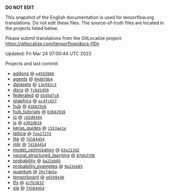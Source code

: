 __DO NOT EDIT__

This snapshot of the English documentation is used for tensorflow.org
translations. Do not edit these files. The source-of-truth files are located in
the projects listed below.

Please submit translations from the GitLocalize project: https://gitlocalize.com/tensorflow/docs-l10n

Updated: Fri Mar 24 07:00:44 UTC 2023

Projects and last commit:

- [addons](https://github.com/tensorflow/addons/tree/master/docs) @ <a href='https://github.com/tensorflow/addons/commit/e458390678274b96ba56d43fbf6d1570a2f8afd1'><code>e4583906</code></a>
- [agents](https://github.com/tensorflow/agents/tree/master/docs) @ <a href='https://github.com/tensorflow/agents/commit/04d0f8b48aebff6e1dbcfb732ca66cf20ba27edc'><code>04d0f8b4</code></a>
- [datasets](https://github.com/tensorflow/datasets/tree/master/docs) @ <a href='https://github.com/tensorflow/datasets/commit/13e592c3e81ff4d17f4cdd57521bc934e326582d'><code>13e592c3</code></a>
- [docs](https://github.com/tensorflow/docs/tree/master/site/en) @ <a href='https://github.com/tensorflow/docs/commit/fc6d14505c5d72a96a09496407cea3e1f2db6550'><code>fc6d1450</code></a>
- [federated](https://github.com/tensorflow/federated/tree/main/docs) @ <a href='https://github.com/tensorflow/federated/commit/b5d5d7c88481a86ceffee3f1edfcc4c474d22438'><code>b5d5d7c8</code></a>
- [graphics](https://github.com/tensorflow/graphics/tree/master/tensorflow_graphics/g3doc) @ <a href='https://github.com/tensorflow/graphics/commit/ac4fc8377c4ed78d10695c1a2b4cd68f8fdd5430'><code>ac4fc837</code></a>
- [hub](https://github.com/tensorflow/hub/tree/master/docs) @ <a href='https://github.com/tensorflow/hub/commit/83b8291606a2d94bcc2b55ed27ae66954db1df5c'><code>83b82916</code></a>
- [hub_tutorials](https://github.com/tensorflow/hub/tree/master/examples/colab) @ <a href='https://github.com/tensorflow/hub/commit/83b8291606a2d94bcc2b55ed27ae66954db1df5c'><code>83b82916</code></a>
- [io](https://github.com/tensorflow/io/tree/master/docs) @ <a href='https://github.com/tensorflow/io/commit/c02d038448036a9254c395a142d4ef6ec30b73f4'><code>c02d0384</code></a>
- [js](https://github.com/tensorflow/tfjs-website/tree/master/docs) @ <a href='https://github.com/tensorflow/tfjs-website/commit/e392d6249a8fa514fd2036c99133c6e5c8e4893f'><code>e392d624</code></a>
- [keras_guides](https://github.com/tensorflow/docs/tree/snapshot-keras/site/en/guide/keras) @ <a href='https://github.com/tensorflow/docs/commit/1553ae1e4a149be71703e2ee60173b3d1e0e8c00'><code>1553ae1e</code></a>
- [lattice](https://github.com/tensorflow/lattice/tree/master/docs) @ <a href='https://github.com/tensorflow/lattice/commit/7ea1727de1e0309eb324296bc445e0bf5c5c6d74'><code>7ea1727d</code></a>
- [lite](https://github.com/tensorflow/tensorflow/tree/master/tensorflow/lite/g3doc) @ <a href='https://github.com/tensorflow/tensorflow/commit/7d1844543b1218ec22bab5a0d00e2298355126e4'><code>7d184454</code></a>
- [mlir](https://github.com/tensorflow/tensorflow/tree/master/tensorflow/compiler/mlir/g3doc) @ <a href='https://github.com/tensorflow/tensorflow/commit/7d1844543b1218ec22bab5a0d00e2298355126e4'><code>7d184454</code></a>
- [model_optimization](https://github.com/tensorflow/model-optimization/tree/master/tensorflow_model_optimization/g3doc) @ <a href='https://github.com/tensorflow/model-optimization/commit/63a113d22382e51bc164083eba695ceec51b3a7b'><code>63a113d2</code></a>
- [neural_structured_learning](https://github.com/tensorflow/neural-structured-learning/tree/master/g3doc) @ <a href='https://github.com/tensorflow/neural-structured-learning/commit/87eb37d6fffe8e13becab6c27e87ecbc3c1ebb06'><code>87eb37d6</code></a>
- [probability](https://github.com/tensorflow/probability/tree/main/tensorflow_probability/g3doc) @ <a href='https://github.com/tensorflow/probability/commit/9a22eb850de9082c1c623b7a606828a79e7da520'><code>9a22eb85</code></a>
- [probability_examples](https://github.com/tensorflow/probability/tree/main/tensorflow_probability/examples/jupyter_notebooks) @ <a href='https://github.com/tensorflow/probability/commit/9a22eb850de9082c1c623b7a606828a79e7da520'><code>9a22eb85</code></a>
- [quantum](https://github.com/tensorflow/quantum/tree/master/docs) @ <a href='https://github.com/tensorflow/quantum/commit/20cfde5eb2f6188d35bab1375c98572ae4571b20'><code>20cfde5e</code></a>
- [tensorboard](https://github.com/tensorflow/tensorboard/tree/master/docs) @ <a href='https://github.com/tensorflow/tensorboard/commit/e65994367183c36950411f0108baba0487a91469'><code>e6599436</code></a>
- [tfx](https://github.com/tensorflow/tfx/tree/master/docs) @ <a href='https://github.com/tensorflow/tfx/commit/41fb383262c87fe01e758c1423b8262bab7adc3a'><code>41fb3832</code></a>
- [xla](https://github.com/tensorflow/tensorflow/tree/master/tensorflow/compiler/xla/g3doc) @ <a href='https://github.com/tensorflow/tensorflow/commit/7d1844543b1218ec22bab5a0d00e2298355126e4'><code>7d184454</code></a>

